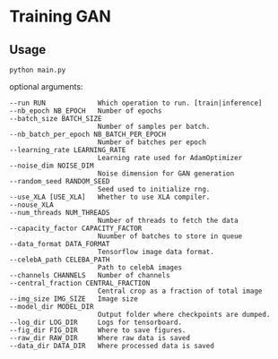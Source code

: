 # Training GAN

## Usage

`python main.py`


optional arguments:

    --run RUN             Which operation to run. [train|inference]
    --nb_epoch NB_EPOCH   Number of epochs
    --batch_size BATCH_SIZE
                          Number of samples per batch.
    --nb_batch_per_epoch NB_BATCH_PER_EPOCH
                          Number of batches per epoch
    --learning_rate LEARNING_RATE
                          Learning rate used for AdamOptimizer
    --noise_dim NOISE_DIM
                          Noise dimension for GAN generation
    --random_seed RANDOM_SEED
                          Seed used to initialize rng.
    --use_XLA [USE_XLA]   Whether to use XLA compiler.
    --nouse_XLA
    --num_threads NUM_THREADS
                          Number of threads to fetch the data
    --capacity_factor CAPACITY_FACTOR
                          Nuumber of batches to store in queue
    --data_format DATA_FORMAT
                          Tensorflow image data format.
    --celebA_path CELEBA_PATH
                          Path to celebA images
    --channels CHANNELS   Number of channels
    --central_fraction CENTRAL_FRACTION
                          Central crop as a fraction of total image
    --img_size IMG_SIZE   Image size
    --model_dir MODEL_DIR
                          Output folder where checkpoints are dumped.
    --log_dir LOG_DIR     Logs for tensorboard.
    --fig_dir FIG_DIR     Where to save figures.
    --raw_dir RAW_DIR     Where raw data is saved
    --data_dir DATA_DIR   Where processed data is saved